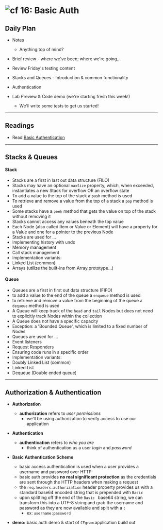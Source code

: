![cf](http://i.imgur.com/7v5ASc8.png) 16: Basic Auth
=====================================

## Daily Plan
* Notes 
  - Anything top of mind? 

* Brief review - where we've been; where we're going...

* Review Friday's testing content
* Stacks and Queues - Introduction & common functionality
* Authentication

* Lab Preview & Code demo (we're starting fresh this week!)
  - We'll write some tests to get us started!

----

## Readings
* Read [Basic Authentication](https://en.wikipedia.org/wiki/Basic_access_authentication)

----

## Stacks & Queues
  #### Stack
  * Stacks are a first in last out data structure (FILO)
  * Stacks may have an optional `maxSize` property, which, when exceeded, instantiates a new Stack for overflow OR an overflow state  
  * To add a value to the top of the stack a `push` method is used
  * To retrieve and remove a value from the top of a stack a `pop` method is used
  * Some stacks have a `peek` method that gets the value on top of the stack without removing it
  * Stacks cannot access any values beneath the top value
  * Each Node (also called Item or Value or Element) will have a property for a Value and one for a pointer to the previous Node
  * Stacks are used for ...
  * Implementing history with undo
  * Memory management
  * Call stack management
  * Implementation variants:
  * Linked List (common)
  * Arrays (utilize the built-ins from Array.prototype...)

  #### Queue
  * Queues are a first in first out data structure (FIFO)
  * to add a value to the end of the queue a `enqueue` method is used
  * to retrieve and remove a value from the beginning of the queue a `dequeue` method is used
  * A Queue will keep track of the `head` and `tail` Nodes but does not need to explicitly track Nodes within the collection
  * A Queue does not have a specific capacity
  * Exception: a 'Bounded Queue', which is limited to a fixed number of Nodes
  * Queues are used for ...
  * Event listeners
  * Request Responders
  * Ensuring code runs in a specific order
  * Implementation variants:
  * Doubly Linked List (common)
  * Linked List
  * Dequeue (Double ended queue)

----- 

## Authorization & Authentication
  * **Authorization**
    * **authorization** refers to *user permissions*
      * we'll be using authorization to verify access to use our application

  * **Authentication**
    * **authentication** refers to *who you are*
      * think of authentication as a user *login* and *password*

  * **Basic Authentication Scheme**
    * basic access authentication is used when a user provides a username and password over HTTP
    * basic auth provides **no real significant protection** as the credentials are sent through the HTTP headers when making a request
    * the `req.headers.authorization` header property provides us with a standard base64 encoded string that is prepended with `Basic `
    * upon splitting off the end of the `Basic ` base64 string, we can transform this into a UTF-8 string and grab the username and password as they are now available and split with a `:`
      * ex: `username:password`

  * **demo:** basic auth demo & start of `CFgram` application build out
